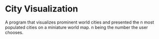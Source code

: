 # City Visualization
 A program that visualizes prominent world cities and presented the n most populated cities on a miniature world map. n being the number the user chooses.
